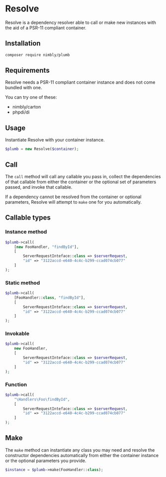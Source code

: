 # Resolve

Resolve is a dependency resolver able to call or make new instances with the aid of a PSR-11 compliant container.

## Installation

```bash
composer require nimbly/plumb
```

## Requirements

Resolve needs a PSR-11 compliant container instance and does not come bundled with one.

You can try one of these:

* nimbly/carton
*  phpdi/di

## Usage

Instantiate Resolve with your container instance.

```php
$plumb = new Resolve($container);
```

## Call

The `call` method will call any callable you pass in, collect the dependencies of that callable from either the container or the optional set of parameters passed, and invoke that callable.

If a dependency cannot be resolved from the container or optional parameters, Resolve will attempt to `make` one for you automatically.

## Callable types

### Instance method

```php
$plumb->call(
    [new FooHandler, "findById"],
    [
        ServerRequestInteface::class => $serverRequest,
        "id" => "3122accd-e640-4c4c-b299-ccad074cb077"
    ]
);
```
### Static method

```php
$plumb->call(
    [FooHandler::class, "findById"],
    [
        ServerRequestInteface::class => $serverRequest,
        "id" => "3122accd-e640-4c4c-b299-ccad074cb077"
    ]
);
```

### Invokable

```php
$plumb->call(
    new FooHandler,
    [
        ServerRequestInteface::class => $serverRequest,
        "id" => "3122accd-e640-4c4c-b299-ccad074cb077"
    ]
);
```

### Function

```php
$plumb->call(
    "\Handlers\Foo\findById",
    [
        ServerRequestInteface::class => $serverRequest,
        "id" => "3122accd-e640-4c4c-b299-ccad074cb077"
    ]
);
```

## Make

The `make` method can instantiate any class you may need and resolve the constructor dependencies automatically from either the container instance or the optional parameters you provide.

```php
$instance = $plumb->make(FooHandler::class);
```